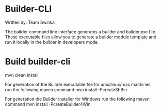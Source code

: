 # Builder-CLI
Written by: Team Swinka

The builder command line interface generates a builder and builder.exe file.
These executable files allow you to generate a builder module template and run it locally in the builder in developers mode.

# Build builder-cli
mvn clean install

For generation of the Builder executable file for unix/linux/mac machines run the following maven command
mvn install -PcreateShBin

For generation the Builder installer for Windows run the following maven command
mvn install -PcreateBuilder4Win


